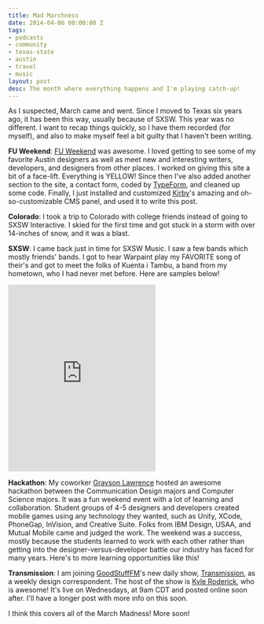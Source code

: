 ```yaml
---
title: Mad Marchness
date: 2014-04-06 00:00:00 Z
tags:
- podcasts
- community
- texas-state
- austin
- travel
- music
layout: post
desc: The month where everything happens and I'm playing catch-up!
---
```


As I suspected, March came and went. Since I moved to Texas six years ago, it has been this way, usually because of SXSW. This year was no different. I want to recap things quickly, so I have them recorded (for myself), and also to make myself feel a bit guilty that I haven't been writing.

**FU Weekend**: [FU Weekend](http://www.fuweekend.com) was awesome. I loved getting to see some of my favorite Austin designers as well as meet new and interesting writers, developers, and designers from other places. I worked on giving this site a bit of a face-lift. Everything is YELLOW! Since then I've also added another section to the site, a contact form, coded by [TypeForm](http://www.typeform.com), and cleaned up some code. Finally, I just installed and customized [Kirby](http://www.getkirby.com)'s amazing and oh-so-customizable CMS panel, and used it to write this post.

**Colorado**: I took a trip to Colorado with college friends instead of going to SXSW Interactive. I skied for the first time and got stuck in a storm with over 14-inches of snow, and it was a blast.

**SXSW**: I came back just in time for SXSW Music. I saw a few bands which mostly friends' bands. I got to hear Warpaint play my FAVORITE song of their's and got to meet the folks of Kuenta i Tambu, a band from my hometown, who I had never met before. Here are samples below!
<iframe src="https://embed.spotify.com/?uri=spotify%3Atrack%3A0h4NqG84TvuSJZ5Q0gJCIY" width="300" height="380" frameborder="0" allowtransparency="true"></iframe>

**Hackathon**: My coworker [Grayson Lawrence](http://www.twitter.com/grayscaletx) hosted an awesome hackathon between the Communication Design majors and Computer Science majors. It was a fun weekend event with a lot of learning and collaboration. Student groups of 4-5 designers and developers created mobile games using any technology they wanted, such as Unity, XCode, PhoneGap, InVision, and Creative Suite. Folks from IBM Design, USAA, and Mutual Mobile came and judged the work. The weekend was a success, mostly because the students learned to work with each other rather than getting into the designer-versus-developer battle our industry has faced for many years. Here's to more learning opportunities like this!

**Transmission**: I am joining [GoodStuffFM](http://www.goodstuff.fm)'s new daily show, [Transmission](http://www.goodstuff.fm/transmission), as a weekly design correspondent. The host of the show is [Kyle Roderick](http://www.twitter.com/kyleroderick), who is awesome! It's live on Wednesdays, at 9am CDT and posted online soon after. I'll have a longer post with more info on this soon.


I think this covers all of the March Madness! More soon!
